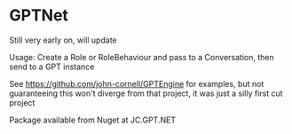 # GPTNet
Still very early on, will update

Usage: Create a Role or RoleBehaviour and pass to a Conversation, then send to a GPT instance

See https://github.com/john-cornell/GPTEngine for examples, but not guaranteeing this won't diverge from that project, it was just a silly first cut project

Package available from Nuget at JC.GPT.NET

